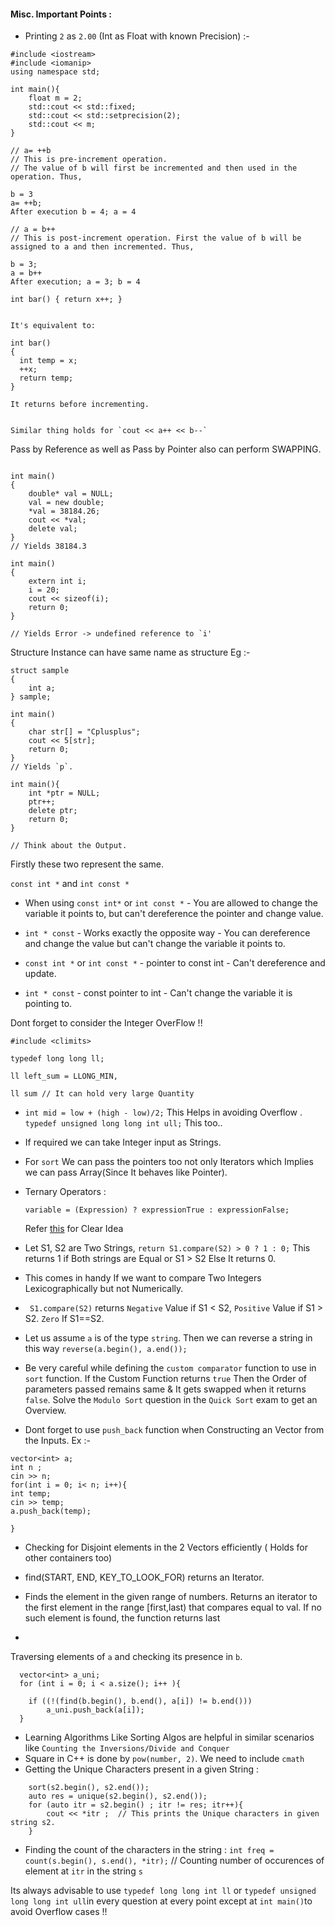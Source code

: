 #### Misc. Important Points :

- Printing `2` as `2.00`  (Int as Float with known Precision) :-


```
#include <iostream>
#include <iomanip>
using namespace std;

int main(){
    float m = 2;
    std::cout << std::fixed;
    std::cout << std::setprecision(2);
    std::cout << m;
}
```

```
// a= ++b
// This is pre-increment operation.
// The value of b will first be incremented and then used in the operation. Thus,

b = 3
a= ++b;
After execution b = 4; a = 4

// a = b++
// This is post-increment operation. First the value of b will be assigned to a and then incremented. Thus,

b = 3;
a = b++
After execution; a = 3; b = 4
```

```
int bar() { return x++; }


It's equivalent to:

int bar()
{
  int temp = x;
  ++x;
  return temp;
}

It returns before incrementing.


Similar thing holds for `cout << a++ << b--`
```

Pass by Reference as well as Pass by Pointer also can perform SWAPPING.

```

int main()
{
    double* val = NULL;
    val = new double;
    *val = 38184.26;
    cout << *val;
    delete val;
}
// Yields 38184.3
```

```
int main()
{
    extern int i;
    i = 20;
    cout << sizeof(i);
    return 0;
}

// Yields Error -> undefined reference to `i'
```

Structure Instance can have same name as structure 
Eg :-
```
struct sample
{
    int a;
} sample;

```


```
int main() 
{ 
    char str[] = "Cplusplus"; 
    cout << 5[str]; 
    return 0; 
}
// Yields `p`.
```

```
int main(){
    int *ptr = NULL;
    ptr++;
    delete ptr;
    return 0;
}

// Think about the Output.
```



Firstly these two represent the same.

`const int *` and `int const *`

- When using `const int*` or `int const *` - You are allowed to change the variable it points to, but can't dereference the pointer and change value.

- `int * const` - Works exactly the opposite way - You can dereference and change the value but can't change the variable it points to.

- `const int *` or `int const *` - pointer to const int - Can't dereference and update.

- `int * const` - const pointer to int - Can't change the variable it is pointing to.


Dont forget to consider the Integer OverFlow !!

```
#include <climits>

typedef long long ll;

ll left_sum = LLONG_MIN,

ll sum // It can hold very large Quantity
```

- `int mid = low + (high - low)/2;` This Helps in avoiding Overflow .
`typedef unsigned long long int ull;` This too..


- If required we can take Integer input as Strings.

- For `sort` We can pass the pointers too not only Iterators which Implies we can pass Array(Since It behaves like Pointer).
 
- Ternary Operators :

    `variable = (Expression) ? expressionTrue : expressionFalse;`

    Refer [this](https://media.geeksforgeeks.org/wp-content/uploads/20190920110229/Conditional-or-Ternary-Operator-__-in-C_C.jpg) for Clear Idea 

- Let S1, S2 are Two Strings, `return S1.compare(S2) > 0 ? 1 : 0;` 
  This returns 1 if Both strings are Equal or S1 > S2 Else It returns 0. 
- This comes in handy If we want to compare Two Integers Lexicographically but not Numerically.
- ` S1.compare(S2)` returns `Negative` Value if S1 < S2, `Positive` Value if S1 > S2. `Zero` If S1==S2.

- Let us assume `a` is of the type `string`. Then we can reverse a string in this way `reverse(a.begin(), a.end());`
-  Be very careful while defining the  `custom comparator` function to use in `sort` function. If the Custom Function returns `true` Then the Order of parameters passed remains same & It gets swapped when it returns `false`. Solve the `Modulo Sort` question in the `Quick Sort` exam to get an Overview.
-  Dont forget to use `push_back` function when Constructing an Vector from the Inputs.
  Ex :-
```
vector<int> a;
int n ;
cin >> n;
for(int i = 0; i< n; i++){
int temp;
cin >> temp;
a.push_back(temp);

}
```
- Checking for Disjoint elements in the 2 Vectors efficiently ( Holds for other containers too)

- find(START, END, KEY_TO_LOOK_FOR) returns an Iterator.

- Finds the element in the given range of numbers. 
Returns an iterator to the first element in the range [first,last) that compares equal to val.
If no such element is found, the function returns last
- 
Traversing elements of `a` and checking its presence in `b`.
  
```
  vector<int> a_uni;
  for (int i = 0; i < a.size(); i++ ){
  
    if ((!(find(b.begin(), b.end(), a[i]) != b.end())) 
        a_uni.push_back(a[i]);
  }
```
- Learning Algorithms Like Sorting Algos are helpful in similar scenarios like `Counting the Inversions/Divide and Conquer`
-  Square in C++ is done by `pow(number, 2)`. We need to include `cmath`
-  Getting the Unique Characters present in a given String :
```
    sort(s2.begin(), s2.end()); 
    auto res = unique(s2.begin(), s2.end()); 
    for (auto itr = s2.begin() ; itr != res; itr++){
        cout << *itr ;  // This prints the Unique characters in given string s2.
    }
```
- Finding the count of the characters in the string :
`int freq = count(s.begin(), s.end(), *itr);`  // Counting number of occurences of element at `itr` in the string `s`


Its always advisable to use `typedef long long int ll` or  `typedef unsigned long long int ull`in every question at every point except at `int main()`to avoid Overflow cases !! 